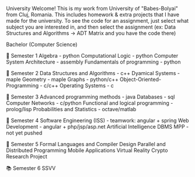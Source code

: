University
Welcome! This is my work from University of "Babes-Bolyai" from Cluj, Romania. This includes homework & extra projects that I have made for the university. To see the code for an assignment, just select what subject you are interested in, and then select the assignment (ex: Data Structures and Algorithms -> ADT Matrix and you have the code there)

Bachelor (Computer Science)

📕 Semester 1
Algebra - python
Computational Logic - python
Computer System Architecture - assembly
Fundamentals of programming - python

📗 Semester 2
Data Structures and Algorithms - c++
Dyamical Systems - maple
Geometry - maple
Graphs - python/c++
Object-Oriented-Programming - c/c++
Operating Systems - c

📙 Semester 3
Advanced programming methods - java
Databases - sql
Computer Networks - c/python
Functional and logical programming - prolog/lisp
Probabilities and Statistics - octave/matlab

📘 Semester 4
Software Engineering (ISS) - teamwork: angular + spring
Web Development - angular + php/jsp/asp.net
Artificial Intelligence
DBMS
MPP - not yet pushed

📓 Semester 5
Formal Languages and Compiler Design
Parallel and Distributed Programming
Mobile Applications
Virtual Reality
Crypto
Research Project

📚 Semester 6
SSVV
